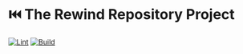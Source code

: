 # ⏮️ The Rewind Repository Project

[![Lint](https://github.com/Johennes/rewind/actions/workflows/lint.yml/badge.svg)](https://github.com/Johennes/rewind/actions/workflows/lint.yml)
[![Build](https://github.com/Johennes/rewind/actions/workflows/build.yml/badge.svg)](https://github.com/Johennes/rewind/actions/workflows/build.yml)
